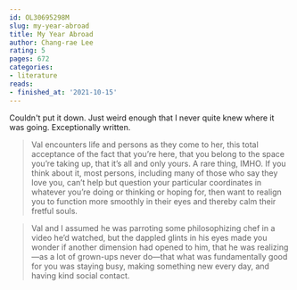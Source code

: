 ```yaml
---
id: OL30695298M
slug: my-year-abroad
title: My Year Abroad
author: Chang-rae Lee
rating: 5
pages: 672
categories:
- literature
reads:
- finished_at: '2021-10-15'
---
```

Couldn't put it down. Just weird enough that I never quite knew where it was going. Exceptionally written.

> Val encounters life and persons as they come to her, this total acceptance of the fact that you’re here, that you belong to the space you’re taking up, that it’s all and only yours. A rare thing, IMHO. If you think about it, most persons, including many of those who say they love you, can’t help but question your particular coordinates in whatever you’re doing or thinking or hoping for, then want to realign you to function more smoothly in their eyes and thereby calm their fretful souls.



> Val and I assumed he was parroting some philosophizing chef in a video he’d watched, but the dappled glints in his eyes made you wonder if another dimension had opened to him, that he was realizing—as a lot of grown-ups never do—that what was fundamentally good for you was staying busy, making something new every day, and having kind social contact.


